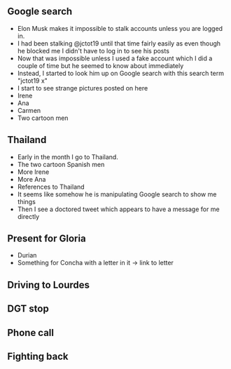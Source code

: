 ## Google search

- Elon Musk makes it impossible to stalk accounts unless you are logged in.
- I had been stalking @jctot19 until that time fairly easily as even though he blocked me I didn't have to log in to see his posts
- Now that was impossible unless I used a fake account which I did a couple of time but he seemed to know about immediately
- Instead, I started to look him up on Google search with this search term "jctot19 x"
- I start to see strange pictures posted on here 
- Irene
- Ana
- Carmen
- Two cartoon men

## Thailand

- Early in the month I go to Thailand.
- The two cartoon Spanish men
- More Irene
- More Ana
- References to Thailand
- It seems like somehow he is manipulating Google search to show me things
- Then I see a doctored tweet which appears to have a message for me directly

## Present for Gloria

- Durian
- Something for Concha with a letter in it -> link to letter

## Driving to Lourdes


## DGT stop


## Phone call


## Fighting back